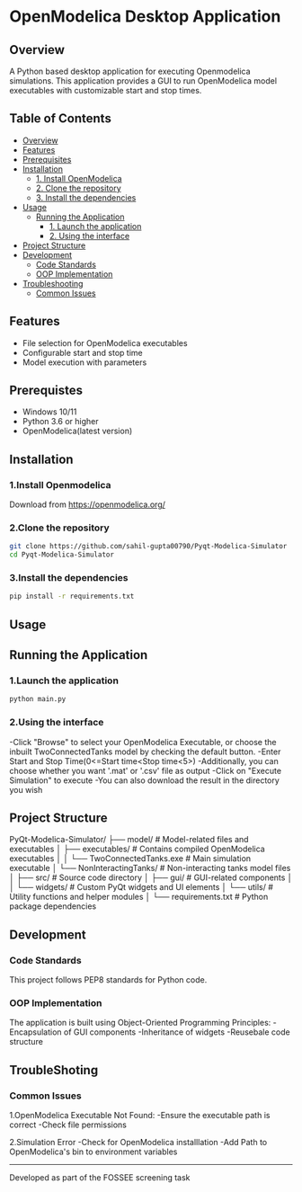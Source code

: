 # OpenModelica Desktop Application

## Overview

A Python based desktop application for executing Openmodelica simulations. This application provides a GUI to run OpenModelica model executables with customizable start and stop times.

## Table of Contents
- [Overview](#overview)
- [Features](#features)
- [Prerequisites](#prerequisites)
- [Installation](#installation)
  - [1. Install OpenModelica](#1install-openmodelica)
  - [2. Clone the repository](#2clone-the-repository)
  - [3. Install the dependencies](#3install-the-dependencies)
- [Usage](#usage)
  - [Running the Application](#running-the-application)
    - [1. Launch the application](#1launch-the-application)
    - [2. Using the interface](#2using-the-interface)
- [Project Structure](#project-structure)
- [Development](#development)
  - [Code Standards](#code-standards)
  - [OOP Implementation](#oop-implementation)
- [Troubleshooting](#troubleshooting)
  - [Common Issues](#common-issues)
  
## Features

- File selection for OpenModelica executables
- Configurable start and stop time
- Model execution with parameters

## Prerequistes

- Windows 10/11
- Python 3.6 or higher
- OpenModelica(latest version)

## Installation

### 1.Install Openmodelica

Download from https://openmodelica.org/

### 2.Clone the repository

```bash
git clone https://github.com/sahil-gupta00790/Pyqt-Modelica-Simulator
cd Pyqt-Modelica-Simulator
```

### 3.Install the dependencies

```bash
pip install -r requirements.txt
```

## Usage

## Running the Application

### 1.Launch the application

```bash
python main.py
```

### 2.Using the interface

-Click "Browse" to select your OpenModelica Executable, or choose the inbuilt TwoConnectedTanks model by checking the default button.
-Enter Start and Stop Time(0<=Start time<Stop time<5>)
-Additionally, you can choose whether you want '.mat' or '.csv' file as output
-Click on "Execute Simulation" to execute
-You can also download the result in the directory you wish


## Project Structure
PyQt-Modelica-Simulator/
├── model/                          # Model-related files and executables
│   ├── executables/                # Contains compiled OpenModelica executables
│   │   └── TwoConnectedTanks.exe   # Main simulation executable
│   └── NonInteractingTanks/        # Non-interacting tanks model files
│
├── src/                            # Source code directory
│   ├── gui/                        # GUI-related components
│   │   └── widgets/                # Custom PyQt widgets and UI elements
│   └── utils/                      # Utility functions and helper modules
│
└── requirements.txt                # Python package dependencies

## Development

### Code Standards

This project follows PEP8 standards for Python code.

### OOP Implementation

The application is built using Object-Oriented Programming Principles:
-Encapsulation of GUI components
-Inheritance of widgets
-Reusebale code structure

## TroubleShoting

### Common Issues

1.OpenModelica Executable Not Found:
-Ensure the executable path is correct
-Check file permissions

2.Simulation Error
-Check for OpenModelica installlation
-Add Path to OpenModelica's bin to environment variables

---
Developed as part of the FOSSEE screening task




